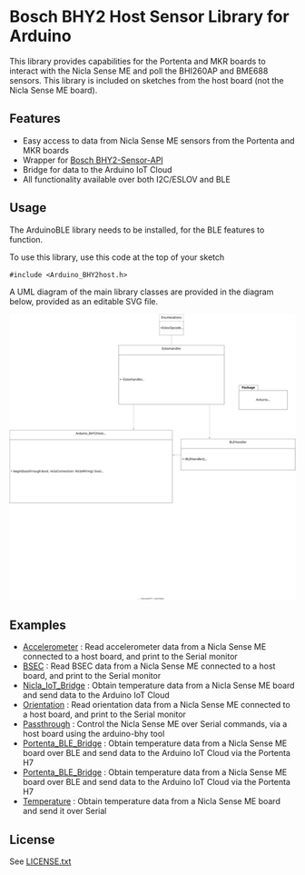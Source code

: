 # Bosch BHY2 Host Sensor Library for Arduino

This library provides capabilities for the Portenta and MKR boards to interact with the Nicla Sense ME and poll the BHI260AP and BME688 sensors. This library is included on sketches from the host board (not the Nicla Sense ME board).

## Features

- Easy access to data from Nicla Sense ME sensors from the Portenta and MKR boards
- Wrapper for [Bosch BHY2-Sensor-API](https://github.com/BoschSensortec/BHY2-Sensor-API)
- Bridge for data to the Arduino IoT Cloud
- All functionality available over both I2C/ESLOV and BLE

## Usage

The ArduinoBLE library needs to be installed, for the BLE features to function.

To use this library, use this code at the top of your sketch
```
#include <Arduino_BHY2host.h>
```

A UML diagram of the main library classes are provided in the diagram below, provided as an editable SVG file.

![Arduino_BHY2 Library UML Diagram](./Arduino_BHY2Host.UML.drawio.svg)



## Examples

- [Accelerometer](https://github.com/arduino-libraries/Arduino_BHY2Host/blob/main/examples/Accelerometer/Accelerometer.ino) : Read accelerometer data from a Nicla Sense ME connected to a host board, and print to the Serial monitor  
- [BSEC](https://github.com/arduino-libraries/Arduino_BHY2Host/blob/main/examples/BSEC/BSEC.ino) : Read BSEC data from a Nicla Sense ME connected to a host board, and print to the Serial monitor
- [Nicla_IoT_Bridge](https://github.com/arduino-libraries/Arduino_BHY2Host/blob/main/examples/Nicla_IoT_Bridge/Nicla_IoT_Bridge.ino) :  Obtain temperature data from a Nicla Sense ME board and send data to the Arduino IoT Cloud 
- [Orientation](https://github.com/arduino-libraries/Arduino_BHY2Host/blob/main/examples/Orientation/Orientation.ino) : Read orientation data from a Nicla Sense ME connected to a host board, and print to the Serial monitor
- [Passthrough](https://github.com/arduino-libraries/Arduino_BHY2Host/blob/main/examples/Passthrough/Passthrough.ino) : Control the Nicla Sense ME over Serial commands, via a host board using the arduino-bhy tool
- [Portenta_BLE_Bridge](https://github.com/arduino-libraries/Arduino_BHY2Host/blob/main/examples/Portenta_BLE_Bridge/Portenta_BLE_Bridge.ino) :  Obtain temperature data from a Nicla Sense ME board over BLE and send data to the Arduino IoT Cloud via the Portenta H7
- [Portenta_BLE_Bridge](https://github.com/arduino-libraries/Arduino_BHY2Host/blob/main/examples/Portenta_BLE_Bridge/Portenta_BLE_Bridge.ino) :  Obtain temperature data from a Nicla Sense ME board over BLE and send data to the Arduino IoT Cloud via the Portenta H7
- [Temperature](https://github.com/arduino-libraries/Arduino_BHY2Host/blob/main/examples/Temperature/Temperature.ino) :  Obtain temperature data from a Nicla Sense ME board and send it over Serial 

## License

See [LICENSE.txt](LICENSE.txt)